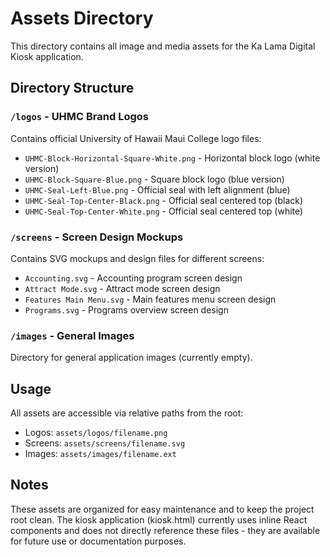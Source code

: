 # Assets Directory

This directory contains all image and media assets for the Ka Lama Digital Kiosk application.

## Directory Structure

### `/logos` - UHMC Brand Logos
Contains official University of Hawaii Maui College logo files:
- `UHMC-Block-Horizontal-Square-White.png` - Horizontal block logo (white version)
- `UHMC-Block-Square-Blue.png` - Square block logo (blue version)
- `UHMC-Seal-Left-Blue.png` - Official seal with left alignment (blue)
- `UHMC-Seal-Top-Center-Black.png` - Official seal centered top (black)
- `UHMC-Seal-Top-Center-White.png` - Official seal centered top (white)

### `/screens` - Screen Design Mockups
Contains SVG mockups and design files for different screens:
- `Accounting.svg` - Accounting program screen design
- `Attract Mode.svg` - Attract mode screen design
- `Features Main Menu.svg` - Main features menu screen design
- `Programs.svg` - Programs overview screen design

### `/images` - General Images
Directory for general application images (currently empty).

## Usage

All assets are accessible via relative paths from the root:
- Logos: `assets/logos/filename.png`
- Screens: `assets/screens/filename.svg`
- Images: `assets/images/filename.ext`

## Notes

These assets are organized for easy maintenance and to keep the project root clean. The kiosk application (kiosk.html) currently uses inline React components and does not directly reference these files - they are available for future use or documentation purposes.
